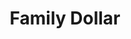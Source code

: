---
title: "Family Dollar"
url: /richmond/family-dollar-east-brookland-park-boulevard/
shop: Kramladen
---